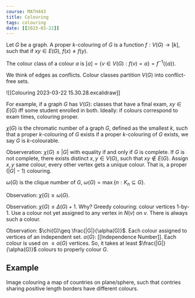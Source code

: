 ```yaml
---
course: MATH443
title: Colouring
tags: colouring
date: [[2023-03-22]]
---
```


Let $G$ be a graph.
A proper $k$-colouring of $G$ is a function $f: V(G)\to [k]$,
such that if $xy\in{E(G)}$, $f(x)\neq f(y)$.

The colour class of a colour $a$ is
$[a] = \{v\in{V(G)} : f(v) = a\} = f^{-1}(\{a\})$.

We think of edges as conflicts.
Colour classes partition $V(G)$ into conflict-free sets.

![[Colouring 2023-03-22 15.30.28.excalidraw]]

For example, if a graph $G$ has $V(G)$: classes that have a final exam,
$xy\in{E(G)}$ iff some student enrolled in both.
Ideally: if colours correspond to exam times, colouring proper.

$\chi(G)$ is the chromatic number of a graph $G$, defined as the smallest $k$,
such that a proper $k$-colouring of $G$ exists
if a proper $k$-colouring of $G$ exists, we say $G$ is $k$-colourable.

Observeration: $\chi(G)\leq |G|$ with equality if and only if $G$ is complete.
If $G$ is not complete, there exists distinct $x, y\in{V(G)}$, such that $xy\not\in{E(G)}$.
Assign $x,y$ same colour, every other vertex gets a unique colour.
That is, a proper ($|G| - 1$) colouring.

$\omega(G)$ is the clique number of $G$,
$\omega(G) = \max\{n : K_n\subseteq G\}$.

Observation: $\chi(G)\geq \omega(G)$.

Observation: $\chi(G)\leq \Delta(G) + 1$.
Why? Greedy colouring: colour vertices 1-by-1.
Use a colour not yet assigned to any vertex in $N(v)$ on $v$.
There is always such a colour.

Observation: $\chi(G)\geq \frac{|G|}{\alpha(G)}$.
Each colour assigned to vertices of an independent set.
$\alpha(G)$:  [[Independence Number]].
Each colour is used on $\leq \alpha(G)$ vertices.
So, it takes at least $\frac{|G|}{\alpha(G)}$ colours to properly colour $G$.

## Example
Image colouring a map of countries on plane/sphere, such that
contries sharing positive length borders have different colours.